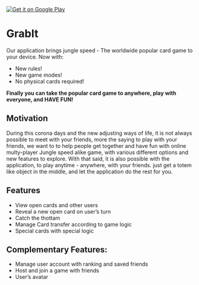 <a href='https://play.google.com/store/apps/details?id=com.technion.android.grabit&pcampaignid=pcampaignidMKT-Other-global-all-co-prtnr-py-PartBadge-Mar2515-1'><img alt='Get it on Google Play' src='https://play.google.com/intl/en_us/badges/static/images/badges/en_badge_web_generic.png'/></a>

# GrabIt

Our application brings jungle speed - The worldwide popular card game to your device. 
Now with:
- New rules!
- New game modes!
- No physical cards required!

**Finally you can take the popular card game to anywhere, play with everyone, and HAVE FUN!**


## Motivation
During this corona days and the new adjusting ways of life, it is not always possible to meet with your friends, more the saying to play with your friends, we want to to help people get together and have fun with online multy-player Jungle speed alike game, with various different options and new features to explore. 
With that said, it is also possible with the application, to play anytime - anywhere, with your friends. just get a totem like object in the middle, and let the application do the rest for you.


## Features

- View open cards and other users
- Reveal a new open card on user’s turn
- Catch the thottam
- Manage Card transfer according to game logic
- Special cards with special logic

## Complementary Features:
- Manage user account with ranking and saved friends
- Host and join a game with friends
- User’s avatar

